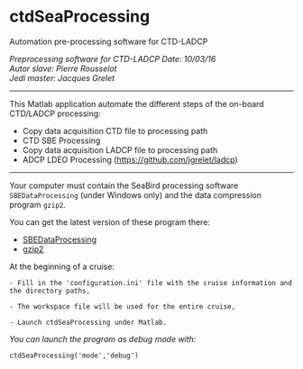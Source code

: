 # ctdSeaProcessing
Automation pre-processing software for CTD-LADCP

 _Preprocessing software for CTD-LADCP_
 _Date: 10/03/16_                                     
 _Autor slave: Pierre Rousselot_                           
 _Jedi master: Jacques Grelet_  
 
-----------------------------------------------------------------------

This Matlab application automate the different steps of the on-board CTD/LADCP processing:
* Copy data acquisition CTD file to processing path                     
* CTD SBE Processing                      
* Copy data acquisition LADCP file to processing path                   
* ADCP LDEO Processing (https://github.com/jgrelet/ladcp)      

-----------------------------------------------------------------------
Your computer must contain the SeaBird processing software `SBEDataProcessing` (under Windows only) and the data compression program `gzip2`.

You can get the latest version of these program there:
* [SBEDataProcessing](http://www.seabird.com/software/sbe-data-processing)
* [gzip2](https://github.com/anandology/gzip2)
	

At the beginning of a cruise:

	- Fill in the 'configuration.ini' file with the cruise information and the directory paths,

	- The workspace file will be used for the entire cruise,
	
	- Launch ctdSeaProcessing under Matlab.



	
_You can launch the program as debug mode with:_
```
ctdSeaProcessing('mode','debug')
```

